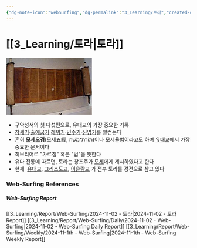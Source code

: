 ```yaml
---
{"dg-note-icon":"webSurfing","dg-permalink":"3_Learning/토라","created-date":"2024-11-02 8:17:43 am","date":"2024-11-02","type":"web-surfing","tags":["web-surfing"],"aliases":null,"img":"https://www.penews.co.kr/news/photo/202011/17247_16163_306.jpg","dg-publish":true,"permalink":"/3_Learning/토라/","dgPassFrontmatter":true,"noteIcon":"webSurfing"}
---
```



# [[3_Learning/토라\|토라]]
![Utilities/Images/Pasted image 20241202003350.jpeg](/img/user/Utilities/Images/Pasted%20image%2020241202003350.jpeg)

- 구약성서의 첫 다섯편으로, 유대교의 가장 중요한 기록
- [창세기](https://ko.wikipedia.org/wiki/%EC%B0%BD%EC%84%B8%EA%B8%B0 "창세기")·[출애굽기](https://ko.wikipedia.org/wiki/%EC%B6%9C%EC%95%A0%EA%B5%BD%EA%B8%B0 "출애굽기")·[레위기](https://ko.wikipedia.org/wiki/%EB%A0%88%EC%9C%84%EA%B8%B0 "레위기")·[민수기](https://ko.wikipedia.org/wiki/%EB%AF%BC%EC%88%98%EA%B8%B0 "민수기")·[신명기](https://ko.wikipedia.org/wiki/%EC%8B%A0%EB%AA%85%EA%B8%B0 "신명기")를 일컫는다
- 흔히 **[모세오경](https://ko.wikipedia.org/wiki/%EB%AA%A8%EC%84%B8%EC%98%A4%EA%B2%BD "모세오경")**(모세五經, תּוֹרַת־מֹשֶׁה)이나 모세율법이라고도 하며 [유대교](https://ko.wikipedia.org/wiki/%EC%9C%A0%EB%8C%80%EA%B5%90 "유대교")에서 가장 중요한 문서이다
- 히브리어로 "가르침" 혹은 "법"을 뜻한다
- 유다 전통에 따르면, 토라는 창조주가 [모세](https://ko.wikipedia.org/wiki/%EB%AA%A8%EC%84%B8 "모세")에게 계시하였다고 한다
- 현재  [유대교](https://ko.wikipedia.org/wiki/%EC%9C%A0%EB%8C%80%EA%B5%90 "유대교"), [그리스도교](https://ko.wikipedia.org/wiki/%EA%B8%B0%EB%8F%85%EA%B5%90 "기독교"), [이슬람교](https://ko.wikipedia.org/wiki/%EC%9D%B4%EC%8A%AC%EB%9E%8C%EA%B5%90 "이슬람교") 가 전부 토라를 경전으로 삼고 있다























### Web-Surfing References
##### Web-Surfing Report
[[3_Learning/Report/Web-Surfing/2024-11-02 - 토라\|2024-11-02 - 토라 Report]]
[[3_Learning/Report/Web-Surfing/Daily/2024-11-02 - Web-Surfing\|2024-11-02 - Web-Surfing Daily Report]]
[[3_Learning/Report/Web-Surfing/Weekly/2024-11-1th - Web-Surfing\|2024-11-1th - Web-Surfing Weekly Report]]

